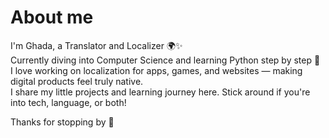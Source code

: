 # About me

I'm Ghada, a Translator and Localizer 🌍✨  
Currently diving into Computer Science and learning Python step by step 🐍  
I love working on localization for apps, games, and websites — making digital products feel truly native.  
I share my little projects and learning journey here. Stick around if you're into tech, language, or both!

Thanks for stopping by 💖
